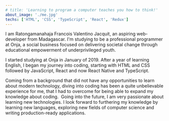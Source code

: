 ```yaml
---
# title: 'Learning to program a computer teaches you how to think!'
about_image: './me.jpg'
techs: ['HTML', 'CSS', 'TypeScript', 'React', 'Redux']
---
```


I am Ratongamanahaja Francois Valentino Jacquit, an aspiring web-developer from Madagascar. I'm studying to be a professional programmer at Onja, a social business focused on delivering societal change through educational empowerment of underprivileged youth.

I started studying at Onja in January of 2019. After a year of learning English, I began my journey into coding, starting with HTML and CSS followed by JavaScript, React and now React Native and TypeScript.

Coming from a background that did not have any opportunities to learn about modern technology, diving into coding has been a quite unbelievable experience for me, that I had to overcome for being able to expand my knowledge about coding.
​
Going into the future, I am very passionate about learning new technologies. I look forward to furthering my knowledge by learning new languages, exploring new fields of computer science and writing production-ready applications.
